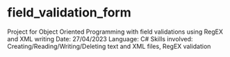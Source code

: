 # field_validation_form
Project for Object Oriented Programming with field validations using RegEX and XML writing
Date: 27/04/2023
Language: C#
Skills involved: Creating/Reading/Writing/Deleting text and XML files, RegEX validation
